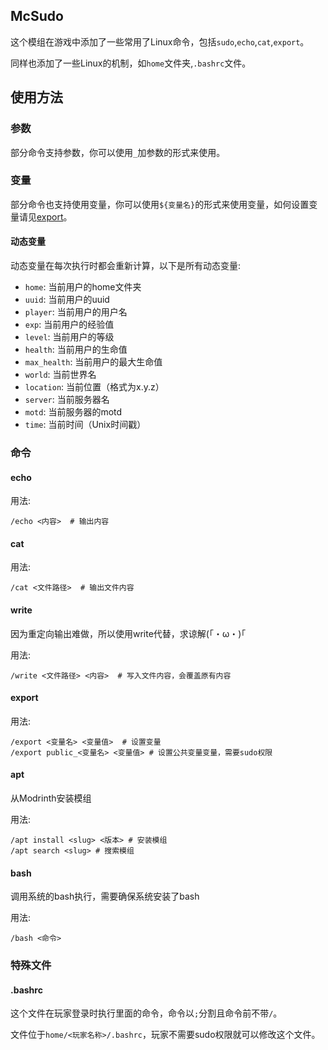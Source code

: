 ## McSudo
这个模组在游戏中添加了一些常用了Linux命令，包括`sudo`,`echo`,`cat`,`export`。

同样也添加了一些Linux的机制，如`home`文件夹,`.bashrc`文件。

## 使用方法
### 参数
部分命令支持参数，你可以使用`_`加参数的形式来使用。
### 变量
部分命令也支持使用变量，你可以使用`${变量名}`的形式来使用变量，如何设置变量请见[export](#export)。

#### 动态变量
动态变量在每次执行时都会重新计算，以下是所有动态变量:
- `home`: 当前用户的home文件夹
- `uuid`: 当前用户的uuid
- `player`: 当前用户的用户名
- `exp`: 当前用户的经验值
- `level`: 当前用户的等级
- `health`: 当前用户的生命值
- `max_health`: 当前用户的最大生命值
- `world`: 当前世界名
- `location`: 当前位置（格式为x.y.z）
- `server`: 当前服务器名
- `motd`: 当前服务器的motd
- `time`: 当前时间（Unix时间戳）
### 命令
#### echo
用法:
```
/echo <内容>  # 输出内容
```
#### cat
用法:
```
/cat <文件路径>  # 输出文件内容
```
#### write
因为重定向输出难做，所以使用write代替，求谅解(｢・ω・)｢

用法:
```
/write <文件路径> <内容>  # 写入文件内容，会覆盖原有内容
```
#### export
用法:
```
/export <变量名> <变量值>  # 设置变量
/export public_<变量名> <变量值> # 设置公共变量变量，需要sudo权限
```
#### apt
从Modrinth安装模组

用法:
```
/apt install <slug> <版本> # 安装模组
/apt search <slug> # 搜索模组
```

#### bash
调用系统的bash执行，需要确保系统安装了bash

用法:
```
/bash <命令>
```
### 特殊文件
#### .bashrc
这个文件在玩家登录时执行里面的命令，命令以`;`分割且命令前不带`/`。

文件位于`home/<玩家名称>/.bashrc`，玩家不需要sudo权限就可以修改这个文件。
